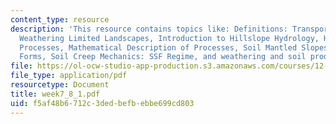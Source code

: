 ```yaml
---
content_type: resource
description: 'This resource contains topics like: Definitions: Transport Limited and
  Weathering Limited Landscapes, Introduction to Hillslope Hydrology, Hillslope Transport
  Processes, Mathematical Description of Processes, Soil Mantled Slopes: Steady State
  Forms, Soil Creep Mechanics: SSF Regime, and weathering and soil production.'
file: https://ol-ocw-studio-app-production.s3.amazonaws.com/courses/12-163-surface-processes-and-landscape-evolution-fall-2004/f5af48b6712c3dedbefbebbe699cd803_week7_8_1.pdf
file_type: application/pdf
resourcetype: Document
title: week7_8_1.pdf
uid: f5af48b6-712c-3ded-befb-ebbe699cd803
---
```

